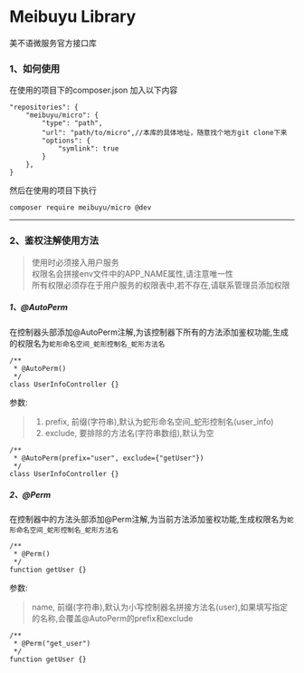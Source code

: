 # Meibuyu Library
美不语微服务官方接口库

### 1、如何使用
在使用的项目下的composer.json 加入以下内容
``` 
"repositories": {
    "meibuyu/micro": {
        "type": "path",
        "url": "path/to/micro",//本库的具体地址，随意找个地方git clone下来
        "options": {
            "symlink": true
        }
    },
}
```
然后在使用的项目下执行
``` 
composer require meibuyu/micro @dev
```

---

### 2、鉴权注解使用方法
> 使用时必须接入用户服务  
> 权限名会拼接env文件中的APP_NAME属性,请注意唯一性   
> 所有权限必须存在于用户服务的权限表中,若不存在,请联系管理员添加权限
##### 1、@AutoPerm
在控制器头部添加@AutoPerm注解,为该控制器下所有的方法添加鉴权功能,生成的权限名为`蛇形命名空间_蛇形控制名_蛇形方法名`
```
/**
 * @AutoPerm()
 */
class UserInfoController {}
```
参数: 
> 1. prefix, 前缀(字符串),默认为蛇形命名空间_蛇形控制名(user_info)
> 2. exclude, 要排除的方法名(字符串数组),默认为空
```
/**
 * @AutoPerm(prefix="user", exclude={"getUser"})
 */
class UserInfoController {}
```

##### 2、@Perm
在控制器中的方法头部添加@Perm注解,为当前方法添加鉴权功能,生成权限名为`蛇形命名空间_蛇形控制名_蛇形方法名`
```
/**
 * @Perm()
 */
function getUser {}
```
参数: 
> name, 前缀(字符串),默认为小写控制器名拼接方法名(user),如果填写指定的名称,会覆盖@AutoPerm的prefix和exclude
```
/**
 * @Perm("get_user")
 */
function getUser {}
```

